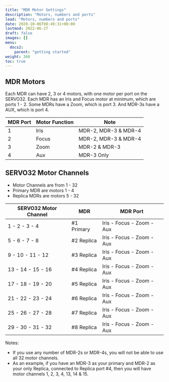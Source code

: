 ```yaml
---
title: "MDR Motor Settings"
description: "Motors, numbers and ports"
lead: "Motors, numbers and ports"
date: 2020-10-06T08:49:31+00:00
lastmod: 2022-06-27
draft: false
images: []
menu:
  docs2:
    parent: "getting started"
weight: 360
toc: true
---
```


## MDR Motors

Each MDR can have 2, 3 or 4 motors, with one motor per port on the SERVO32. Each MDR has an Iris and Focus motor at minimum, which are ports 1 - 2. Some MDRs have a Zoom, which is port 3. And MDR-3s have a AUX, which is port 4.

| MDR Port | Motor Function | Note |
| -------- | -------------- | ---- |
| 1 | Iris | MDR-2, MDR-3 & MDR-4 |
| 2 | Focus | MDR-2, MDR-3 & MDR-4 |
| 3 | Zoom | MDR-2 & MDR-3 |
| 4 | Aux | MDR-3 Only |

## SERVO32 Motor Channels

- Motor Channels are from 1 - 32
- Primary MDR are motors 1 - 4
- Replica MDRs are motors 5 - 32

| SERVO32 Motor Channel | MDR | MDR Port |
| -------- | -------------- | ---- |
| 1 - 2 - 3 - 4 | #1 Primary | Iris - Focus - Zoom - Aux |
| 5 - 6 - 7 - 8 | #2 Replica | Iris - Focus - Zoom - Aux |
| 9 - 10 - 11 - 12 | #3 Replica | Iris - Focus - Zoom - Aux |
| 13 - 14 - 15 - 16 | #4 Replica | Iris - Focus - Zoom - Aux |
| 17 - 18 - 19 - 20 | #5 Replica | Iris - Focus - Zoom - Aux |
| 21 - 22 - 23 - 24 | #6 Replica | Iris - Focus - Zoom - Aux |
| 25 - 26 - 27 - 28 | #7 Replica | Iris - Focus - Zoom - Aux |
| 29 - 30 - 31 - 32 | #8 Replica | Iris - Focus - Zoom - Aux |

Notes:

- If you use any number of MDR-2s or MDR-4s, you will not be able to use all 32 motor channels.
- As an example, if you have an MDR-3 as your primary and MDR-2 as your only Replica, connected to Replica port #4, then you will have motor channels 1, 2, 3, 4, 13, 14 & 15.
